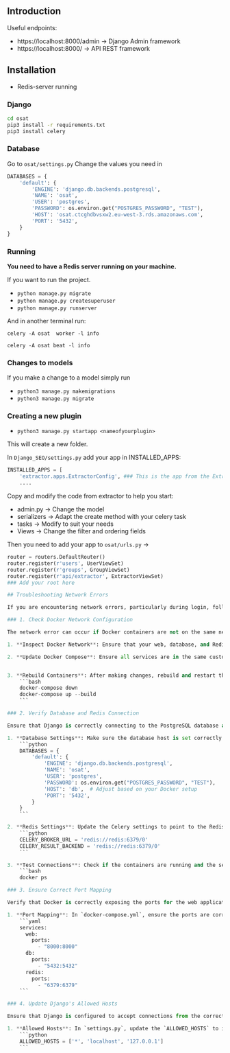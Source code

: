 ## Introduction

Useful endpoints:

- https://localhost:8000/admin -> Django Admin framework
- https://localhost:8000/ -> API REST framework

## Installation

- Redis-server running

### Django

```Bash
cd osat
pip3 install -r requirements.txt
pip3 install celery
```

### Database

Go to `osat/settings.py`
Change the values you need in

```Python
DATABASES = {
    'default': {
        'ENGINE': 'django.db.backends.postgresql',
        'NAME': 'osat',
        'USER': 'postgres',
        'PASSWORD': os.environ.get("POSTGRES_PASSWORD", "TEST"),
        'HOST': 'osat.ctcghdbvsxw2.eu-west-3.rds.amazonaws.com',
        'PORT': '5432',
    }
}
```

### Running

**You need to have a Redis server running on your machine.**

If you want to run the project.

- `python manage.py migrate`
- `python manage.py createsuperuser`
- `python manage.py runserver`

And in another terminal run:

`celery -A osat  worker -l info`

`celery -A osat beat -l info`

### Changes to models

If you make a change to a model simply run

- `python3 manage.py makemigrations`
- `python3 manage.py migrate`

### Creating a new plugin

- `python3 manage.py startapp <nameofyourplugin>`

This will create a new folder.

In `Django_SEO/settings.py` add your app in INSTALLED_APPS:

```Python
INSTALLED_APPS = [
    'extractor.apps.ExtractorConfig', ### This is the app from the Extractor Folder
    ....
```

Copy and modify the code from extractor to help you start:

- admin.py -> Change the model
- serializers -> Adapt the create method with your celery task
- tasks -> Modify to suit your needs
- Views -> Change the filter and ordering fields

Then you need to add your app to `osat/urls.py` ->

````Python
router = routers.DefaultRouter()
router.register(r'users', UserViewSet)
router.register(r'groups', GroupViewSet)
router.register(r'api/extractor', ExtractorViewSet)
### Add your root here

## Troubleshooting Network Errors

If you are encountering network errors, particularly during login, follow these steps to resolve the issue:

### 1. Check Docker Network Configuration

The network error can occur if Docker containers are not on the same network or if the network configuration is missing. Follow these steps:

1. **Inspect Docker Network**: Ensure that your web, database, and Redis services are on the same network.

2. **Update Docker Compose**: Ensure all services are in the same custom network in your `docker-compose.yml`.


3. **Rebuild Containers**: After making changes, rebuild and restart the containers:
    ```bash
    docker-compose down
    docker-compose up --build
    ```

### 2. Verify Database and Redis Connection

Ensure that Django is correctly connecting to the PostgreSQL database and Redis. Check these settings:

1. **Database Settings**: Make sure the database host is set correctly in `settings.py`. For Docker, it should match the container name or IP:
    ```python
    DATABASES = {
        'default': {
            'ENGINE': 'django.db.backends.postgresql',
            'NAME': 'osat',
            'USER': 'postgres',
            'PASSWORD': os.environ.get("POSTGRES_PASSWORD", "TEST"),
            'HOST': 'db',  # Adjust based on your Docker setup
            'PORT': '5432',
        }
    }
    ```

2. **Redis Settings**: Update the Celery settings to point to the Redis container:
    ```python
    CELERY_BROKER_URL = 'redis://redis:6379/0'
    CELERY_RESULT_BACKEND = 'redis://redis:6379/0'
    ```

3. **Test Connections**: Check if the containers are running and the services are reachable:
    ```bash
    docker ps

### 3. Ensure Correct Port Mapping

Verify that Docker is correctly exposing the ports for the web application and services:

1. **Port Mapping**: In `docker-compose.yml`, ensure the ports are correctly mapped:
    ```yaml
    services:
      web:
        ports:
          - "8000:8000"
      db:
        ports:
          - "5432:5432"
      redis:
        ports:
          - "6379:6379"
    ```

### 4. Update Django's Allowed Hosts

Ensure that Django is configured to accept connections from the correct hosts.

1. **Allowed Hosts**: In `settings.py`, update the `ALLOWED_HOSTS` to include the correct IPs or hostnames:
    ```python
    ALLOWED_HOSTS = ['*', 'localhost', '127.0.0.1']
    ```
````
